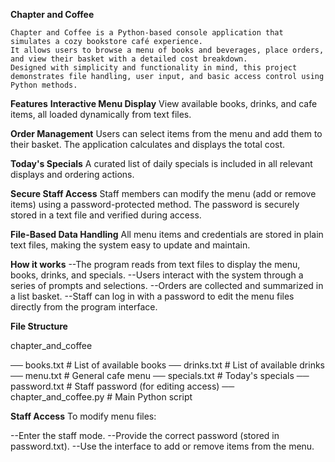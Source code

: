 **Chapter and Coffee**

    Chapter and Coffee is a Python-based console application that simulates a cozy bookstore café experience. 
    It allows users to browse a menu of books and beverages, place orders, and view their basket with a detailed cost breakdown. 
    Designed with simplicity and functionality in mind, this project demonstrates file handling, user input, and basic access control using Python methods.

**Features**
**Interactive Menu Display**
    View available books, drinks, and cafe items, all loaded dynamically from text files.

**Order Management**
    Users can select items from the menu and add them to their basket. The application calculates and displays the total cost.

**Today's Specials**
    A curated list of daily specials is included in all relevant displays and ordering actions.

**Secure Staff Access**
    Staff members can modify the menu (add or remove items) using a password-protected method. The password is securely stored in a text file and verified during access.

**File-Based Data Handling**
    All menu items and credentials are stored in plain text files, making the system easy to update and maintain.

**How it works**
--The program reads from text files to display the menu, books, drinks, and specials.
--Users interact with the system through a series of prompts and selections.
--Orders are collected and summarized in a list basket.
--Staff can log in with a password to edit the menu files directly from the program interface.

**File Structure**

chapter_and_coffee

── books.txt           # List of available books
── drinks.txt          # List of available drinks
── menu.txt            # General cafe menu
── specials.txt        # Today's specials
── password.txt        # Staff password (for editing access)
── chapter_and_coffee.py  # Main Python script

**Staff Access**
To modify menu files:

--Enter the staff mode.
--Provide the correct password (stored in password.txt).
--Use the interface to add or remove items from the menu.
